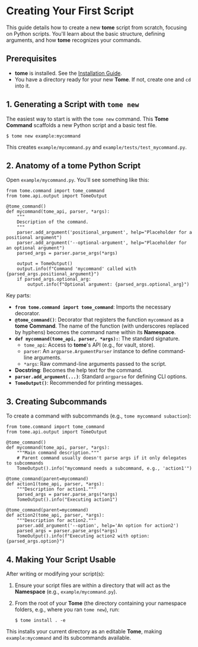 # Creating Your First Script

This guide details how to create a new **tome** script from scratch, focusing on
Python scripts. You'll learn about the basic structure, defining arguments, and
how **tome** recognizes your commands.

## Prerequisites

* **tome** is installed. See the [Installation
  Guide](../overview/installing.md).
* You have a directory ready for your new **Tome**. If not, create one and `cd`
  into it.

## 1. Generating a Script with `tome new`

The easiest way to start is with the `tome new` command. This **Tome Command**
scaffolds a new Python script and a basic test file.

    $ tome new example:mycommand

This creates `example/mycommand.py` and `example/tests/test_mycommand.py`.

## 2. Anatomy of a **tome** Python Script

Open `example/mycommand.py`. You'll see something like this:

    from tome.command import tome_command
    from tome.api.output import TomeOutput

    @tome_command()
    def mycommand(tome_api, parser, *args):
        """
        Description of the command.
        """
        parser.add_argument('positional_argument', help="Placeholder for a positional argument")
        parser.add_argument('--optional-argument', help="Placeholder for an optional argument")
        parsed_args = parser.parse_args(*args)

        output = TomeOutput()
        output.info(f"Command 'mycommand' called with {parsed_args.positional_argument}")
        if parsed_args.optional_arg:
            output.info(f"Optional argument: {parsed_args.optional_arg}")

Key parts:
- **`from tome.command import tome_command`**: Imports the necessary decorator.
- **`@tome_command()`**: Decorator that registers the function `mycommand` as a
  **tome** **Command**. The name of the function (with underscores replaced by
  hyphens) becomes the command name within its **Namespace**.
- **`def mycommand(tome_api, parser, *args):`**: The standard signature.
    - `tome_api`: Access to **tome**'s API (e.g., for vault, store).
    - `parser`: An `argparse.ArgumentParser` instance to define command-line
      arguments.
    - `*args`: Raw command-line arguments passed to the script.
- **Docstring**: Becomes the help text for the command.
- **`parser.add_argument(...)`**: Standard `argparse` for defining CLI options.
- **`TomeOutput()`**: Recommended for printing messages.

## 3. Creating Subcommands

To create a command with subcommands (e.g., `tome mycommand subaction`):

    from tome.command import tome_command
    from tome.api.output import TomeOutput

    @tome_command()
    def mycommand(tome_api, parser, *args):
        """Main command description."""
        # Parent command usually doesn't parse args if it only delegates to subcommands
        TomeOutput().info("mycommand needs a subcommand, e.g., 'action1'")

    @tome_command(parent=mycommand)
    def action1(tome_api, parser, *args):
        """Description for action1."""
        parsed_args = parser.parse_args(*args)
        TomeOutput().info("Executing action1")

    @tome_command(parent=mycommand)
    def action2(tome_api, parser, *args):
        """Description for action2."""
        parser.add_argument('--option', help='An option for action2')
        parsed_args = parser.parse_args(*args)
        TomeOutput().info(f"Executing action2 with option: {parsed_args.option}")

## 4. Making Your Script Usable

After writing or modifying your script(s):
1.  Ensure your script files are within a directory that will act as the
    **Namespace** (e.g., `example/mycommand.py`).
2.  From the root of your **Tome** (the directory containing your namespace
    folders, e.g., where you ran `tome new`), run:

        $ tome install . -e

This installs your current directory as an editable **Tome**, making
`example:mycommand` and its subcommands available.
